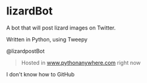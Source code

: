 # lizardBot

A bot that will post lizard images on Twitter.

Written in Python, using Tweepy

@lizardpostBot

> Hosted in www.pythonanywhere.com right now




I don't know how to GitHub
